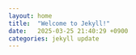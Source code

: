 ```yaml
---
layout: home
title:  "Welcome to Jekyll!"
date:   2025-03-25 21:40:29 +0900
categories: jekyll update
---
```

